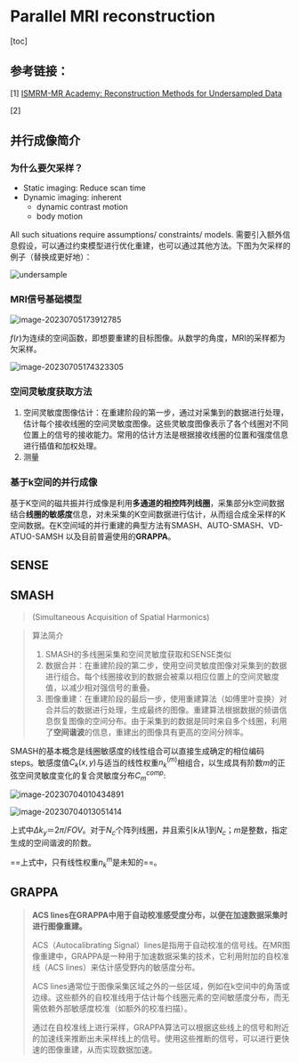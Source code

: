 # Parallel MRI reconstruction

[toc]

## 参考链接：

[1] [ISMRM-MR Academy: Reconstruction Methods for Undersampled Data](https://www.ismrm.org/online-education-program/phys-eng/quiz-physics-engineering-reconstruction-methods-for-undersampled-data//)

[2]

## 并行成像简介

### 为什么要欠采样？

+ Static imaging: Reduce scan time
+ Dynamic imaging: inherent
  + dynamic contrast motion
  + body motion

All such situations require assumptions/ constraints/ models. 需要引入额外信息假设，可以通过约束模型进行优化重建，也可以通过其他方法。下图为欠采样的例子（替换成更好地）：

![undersample](https://ossjiyaoliu.oss-cn-beijing.aliyuncs.com/uPic/undersample.jpg)

### MRI信号基础模型

![image-20230705173912785](https://ossjiyaoliu.oss-cn-beijing.aliyuncs.com/uPic/image-20230705173912785.png)

$f(r)$为连续的空间函数，即想要重建的目标图像。从数学的角度，MRI的采样都为欠采样。

![image-20230705174323305](https://ossjiyaoliu.oss-cn-beijing.aliyuncs.com/uPic/image-20230705174323305.png)

### 空间灵敏度获取方法

1. 空间灵敏度图像估计：在重建阶段的第一步，通过对采集到的数据进行处理，估计每个接收线圈的空间灵敏度图像。这些灵敏度图像表示了各个线圈对不同位置上的信号的接收能力。常用的估计方法是根据接收线圈的位置和强度信息进行插值和加权处理。
2. 测量

### 基于k空间的并行成像

基于K空间的磁共振并行成像是利用**多通道的相控阵列线圈**，采集部分k空间数据结合**线圈的敏感度**信息，对未采集的K空间数据进行估计，从而组合成全采样的K空间数据。在K空间域的并行重建的典型方法有SMASH、AUTO-SMASH、VD-ATUO-SAMSH 以及目前普遍使用的**GRAPPA**。

## SENSE



## SMASH 

> (Simultaneous Acquisition of Spatial Harmonics)

> 算法简介
>
> 1. SMASH的多线圈采集和空间灵敏度获取和SENSE类似
> 2. 数据合并：在重建阶段的第二步，使用空间灵敏度图像对采集到的数据进行组合。每个线圈接收到的数据会被乘以相应位置上的空间灵敏度值，以减少相对强信号的重叠。
> 3. 图像重建：在重建阶段的最后一步，使用重建算法（如傅里叶变换）对合并后的数据进行处理，生成最终的图像。重建算法根据数据的频谱信息恢复图像的空间分布。由于采集到的数据是同时来自多个线圈，利用了**空间谐波**的信息，重建出的图像具有更高的空间分辨率。

SMASH的基本概念是线圈敏感度的线性组合可以直接生成确定的相位编码steps。敏感度值$C_k(x,y)$与适当的线性权重$n_k^{(m)}$相组合，以生成具有阶数$m$的正弦空间灵敏度变化的复合灵敏度分布$C_m^{comp}$:

![image-20230704010434891](https://ossjiyaoliu.oss-cn-beijing.aliyuncs.com/uPic/image-20230704010434891.png)

![image-20230704013051414](https://ossjiyaoliu.oss-cn-beijing.aliyuncs.com/uPic/image-20230704013051414.png)

上式中$\Delta k_y＝2\pi/FOV$。对于$N_c$个阵列线圈，并且索引$k$从$1$到$N_c$；$m$是整数，指定生成的空间谐波的阶数。

==上式中，只有线性权重$n_k^{m}$是未知的==。

## GRAPPA

> **ACS lines在GRAPPA中用于自动校准感受度分布，以便在加速数据采集时进行图像重建。**
>
> ACS（Autocalibrating Signal）lines是指用于自动校准的信号线。在MR图像重建中，GRAPPA是一种用于加速数据采集的技术，它利用附加的自校准线（ACS lines）来估计感受野内的敏感度分布。
>
> ACS lines通常位于图像采集区域之外的一些区域，例如在k空间中的角落或边缘。这些额外的自校准线用于估计每个线圈元素的空间敏感度分布，而无需依赖外部敏感度校准（如额外的校准扫描）。
>
> 通过在自校准线上进行采样，GRAPPA算法可以根据这些线上的信号和附近的加速线来推断出未采样线上的信号。使用这些推断的信号，可以进行更快速的图像重建，从而实现数据加速。
>
>  